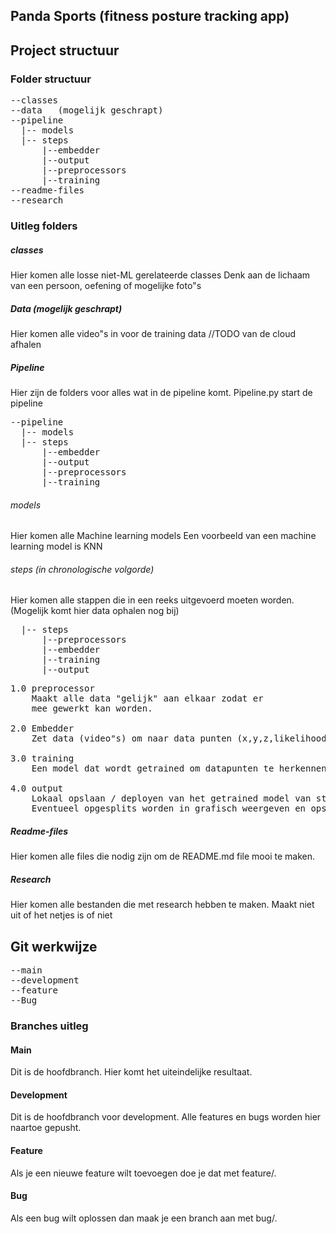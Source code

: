 
## Panda Sports (fitness posture tracking app)

## Project structuur

### Folder structuur
<pre>
--classes
--data   (mogelijk geschrapt)
--pipeline  
  |-- models  
  |-- steps  
      |--embedder  
      |--output  
      |--preprocessors  
      |--training
--readme-files
--research
</pre>

### Uitleg folders

##### classes
Hier komen alle losse niet-ML gerelateerde classes
Denk aan de lichaam van een persoon, oefening of mogelijke foto"s

##### Data (mogelijk geschrapt)
Hier komen alle video"s in voor de training data
//TODO van de cloud afhalen

##### Pipeline
Hier zijn de folders voor alles wat in de pipeline komt.
Pipeline.py start de pipeline

<pre>
--pipeline  
  |-- models  
  |-- steps  
      |--embedder  
      |--output  
      |--preprocessors  
      |--training
</pre>
###### models
Hier komen alle Machine learning models 
Een voorbeeld van een machine learning model is KNN

###### steps (in chronologische volgorde)
Hier komen alle stappen die in een reeks uitgevoerd moeten worden.
(Mogelijk komt hier data ophalen nog bij)
<pre>
  |-- steps  
      |--preprocessors  
      |--embedder
      |--training
      |--output
</pre>

<pre>
1.0 preprocessor
    Maakt alle data "gelijk" aan elkaar zodat er 
    mee gewerkt kan worden.

2.0 Embedder 
    Zet data (video"s) om naar data punten (x,y,z,likelihood).

3.0 training 
    Een model dat wordt getrained om datapunten te herkennen.

4.0 output
    Lokaal opslaan / deployen van het getrained model van stap 3.
    Eventueel opgesplits worden in grafisch weergeven en opslaan.
</pre>

##### Readme-files
Hier komen alle files die nodig zijn om de README.md file mooi te maken.

##### Research
Hier komen alle bestanden die met research hebben te maken. Maakt niet uit of het netjes is of niet


## Git werkwijze

<pre>
--main   
--development
--feature
--Bug
</pre>

### Branches uitleg

#### Main
Dit is de hoofdbranch. Hier komt het uiteindelijke resultaat.

#### Development
Dit is de hoofdbranch voor development. Alle features en bugs worden hier naartoe gepusht.

#### Feature
Als je een nieuwe feature wilt toevoegen doe je dat met feature/<feature naam>.

#### Bug
Als een bug wilt oplossen dan maak je een branch aan met bug/<feature naam>.
